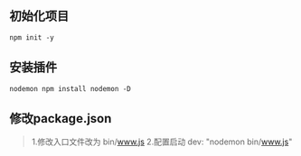 ## 初始化项目 
    npm init -y

## 安装插件
    nodemon npm install nodemon -D

## 修改package.json
> 1.修改入口文件改为 bin/www.js
  2.配置启动 dev: "nodemon bin/www.js"
